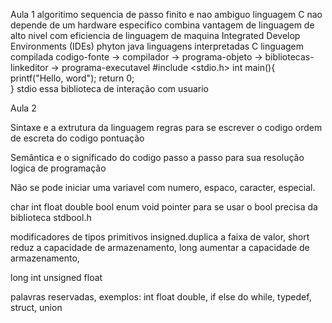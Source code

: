 Aula 1
algoritimo sequencia de passo finito e nao ambiguo
linguagem C nao depende de um hardware especifico
combina vantagem de linguagem de alto nivel com eficiencia de linguagem de maquina
Integrated Develop Environments (IDEs)
phyton java linguagens interpretadas
C linguagem compilada
codigo-fonte -> compilador -> programa-objeto -> bibliotecas-linkeditor -> programa-executavel
#include <stdio.h>
int main(){
     printf("Hello, word"); 
     return 0;   
}
stdio essa biblioteca de interação com usuario

Aula 2

Sintaxe e a extrutura da linguagem
    regras para se escrever o codigo
    ordem de escreta do codigo
    pontuação

Semântica e o significado do codigo
    passo a passo para sua resolução 
    logica de programação 

Não se pode iniciar uma variavel com numero, espaco, caracter, especial.

char int float double bool enum void pointer
para se usar o bool precisa da biblioteca stdbool.h

modificadores de tipos primitivos insigned.duplica a faixa de valor, 
short reduz a capacidade de armazenamento, 
long aumentar a capacidade de armazenamento,

long int
unsigned float

palavras reservadas, exemplos: int float double, 
if else do while, typedef, struct, union
